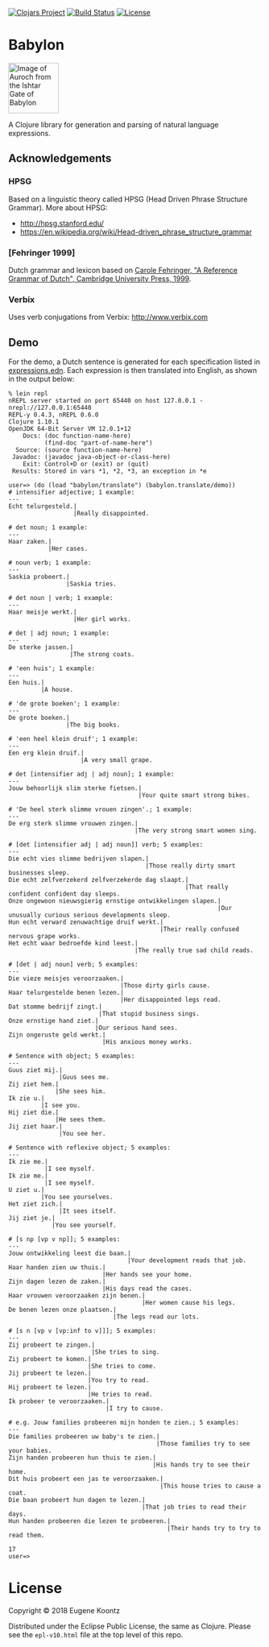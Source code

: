 [![Clojars Project](https://img.shields.io/clojars/v/babylon.svg)](https://clojars.org/babylon)
[![Build Status](https://secure.travis-ci.org/ekoontz/babylon.png?branch=master)](http://travis-ci.org/ekoontz/babylon)
[![License](https://img.shields.io/badge/License-EPL%201.0-red.svg)](https://opensource.org/licenses/EPL-1.0)

# Babylon

<div>
  <a href="https://en.wikipedia.org/wiki/Ishtar_Gate">
    <img alt="Image of Auroch from the Ishtar Gate of Babylon" 
         src="https://www.ancient.eu/uploads/images/738.jpg?v=1485682813" height="100">
  </a>
</div>

A Clojure library for generation and parsing of natural language expressions.

## Acknowledgements

### HPSG

Based on a linguistic theory called HPSG (Head Driven Phrase Structure Grammar). More about HPSG:

- http://hpsg.stanford.edu/
- https://en.wikipedia.org/wiki/Head-driven_phrase_structure_grammar

### [Fehringer 1999]

Dutch grammar and lexicon based on [Carole Fehringer, "A Reference Grammar of Dutch", Cambridge University Press, 1999](https://books.google.nl/books/about/A_Reference_Grammar_of_Dutch.html?id=hXZNkFqILp0C&redir_esc=y). 

### Verbix

Uses verb conjugations from Verbix: http://www.verbix.com 

## Demo

For the demo, a Dutch sentence is generated for each specification listed in
<a href="https://github.com/ekoontz/babylon/blob/master/src/babylon/nederlands/expressions.edn">expressions.edn</a>. 
Each expression is then translated into English, as shown in the output below:

```
% lein repl
nREPL server started on port 65440 on host 127.0.0.1 - nrepl://127.0.0.1:65440
REPL-y 0.4.3, nREPL 0.6.0
Clojure 1.10.1
OpenJDK 64-Bit Server VM 12.0.1+12
    Docs: (doc function-name-here)
          (find-doc "part-of-name-here")
  Source: (source function-name-here)
 Javadoc: (javadoc java-object-or-class-here)
    Exit: Control+D or (exit) or (quit)
 Results: Stored in vars *1, *2, *3, an exception in *e

user=> (do (load "babylon/translate") (babylon.translate/demo))
# intensifier adjective; 1 example:
---
Echt telurgesteld.|
                  |Really disappointed.

# det noun; 1 example:
---
Haar zaken.|
           |Her cases.

# noun verb; 1 example:
---
Saskia probeert.|
                |Saskia tries.

# det noun | verb; 1 example:
---
Haar meisje werkt.|
                  |Her girl works.

# det | adj noun; 1 example:
---
De sterke jassen.|
                 |The strong coats.

# 'een huis'; 1 example:
---
Een huis.|
         |A house.

# 'de grote boeken'; 1 example:
---
De grote boeken.|
                |The big books.

# 'een heel klein druif'; 1 example:
---
Een erg klein druif.|
                    |A very small grape.

# det [intensifier adj | adj noun]; 1 example:
---
Jouw behoorlijk slim sterke fietsen.|
                                    |Your quite smart strong bikes.

# 'De heel sterk slimme vrouen zingen'.; 1 example:
---
De erg sterk slimme vrouwen zingen.|
                                   |The very strong smart women sing.

# [det [intensifier adj | adj noun]] verb; 5 examples:
---
Die echt vies slimme bedrijven slapen.|
                                      |Those really dirty smart businesses sleep.
Die echt zelfverzekerd zelfverzekerde dag slaapt.|
                                                 |That really confident confident day sleeps.
Onze ongewoon nieuwsgierig ernstige ontwikkelingen slapen.|
                                                          |Our unusually curious serious developments sleep.
Hun echt verward zenuwachtige druif werkt.|
                                          |Their really confused nervous grape works.
Het echt waar bedroefde kind leest.|
                                   |The really true sad child reads.

# [det | adj noun] verb; 5 examples:
---
Die vieze meisjes veroorzaaken.|
                               |Those dirty girls cause.
Haar telurgestelde benen lezen.|
                               |Her disappointed legs read.
Dat stomme bedrijf zingt.|
                         |That stupid business sings.
Onze ernstige hand ziet.|
                        |Our serious hand sees.
Zijn ongeruste geld werkt.|
                          |His anxious money works.

# Sentence with object; 5 examples:
---
Guus ziet mij.|
              |Guus sees me.
Zij ziet hem.|
             |She sees him.
Ik zie u.|
         |I see you.
Hij ziet die.|
             |He sees them.
Jij ziet haar.|
              |You see her.

# Sentence with reflexive object; 5 examples:
---
Ik zie me.|
          |I see myself.
Ik zie me.|
          |I see myself.
U ziet u.|
         |You see yourselves.
Het ziet zich.|
              |It sees itself.
Jij ziet je.|
            |You see yourself.

# [s np [vp v np]]; 5 examples:
---
Jouw ontwikkeling leest die baan.|
                                 |Your development reads that job.
Haar handen zien uw thuis.|
                          |Her hands see your home.
Zijn dagen lezen de zaken.|
                          |His days read the cases.
Haar vrouwen veroorzaaken zijn benen.|
                                     |Her women cause his legs.
De benen lezen onze plaatsen.|
                             |The legs read our lots.

# [s n [vp v [vp:inf to v]]]; 5 examples:
---
Zij probeert te zingen.|
                       |She tries to sing.
Zij probeert te komen.|
                      |She tries to come.
Jij probeert te lezen.|
                      |You try to read.
Hij probeert te lezen.|
                      |He tries to read.
Ik probeer te veroorzaaken.|
                           |I try to cause.

# e.g. Jouw families probeeren mijn honden te zien.; 5 examples:
---
Die families probeeren uw baby's te zien.|
                                         |Those families try to see your babies.
Zijn handen probeeren hun thuis te zien.|
                                        |His hands try to see their home.
Dit huis probeert een jas te veroorzaaken.|
                                          |This house tries to cause a coat.
Die baan probeert hun dagen te lezen.|
                                     |That job tries to read their days.
Hun handen probeeren die lezen te probeeren.|
                                            |Their hands try to try to read them.

17
user=>
```

# License

Copyright © 2018 Eugene Koontz

Distributed under the Eclipse Public License, the same as Clojure.
Please see the `epl-v10.html` file at the top level of this repo.
